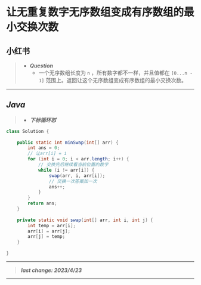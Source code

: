 # 让无重复数字无序数组变成有序数组的最小交换次数

## 小红书

> - ***Question***
>   - 一个无序数组长度为 `n` ，所有数字都不一样，并且值都在 `[0...n - 1]` 范围上。返回让这个无序数组变成有序数组的最小交换次数。

---

## *Java*

> - ***下标循环怼***

```java
class Solution {
    
    public static int minSwap(int[] arr) {
        int ans = 0;
        // 让arr[i] = i
        for (int i = 0; i < arr.length; i++) {
            // 交换完后继续看当前位置的数字
            while (i != arr[i]) {
                swap(arr, i, arr[i]);
                // 交换一次答案加一次
                ans++;
            }
        }
        return ans;
    }
    
    private static void swap(int[] arr, int i, int j) {
        int temp = arr[i];
        arr[i] = arr[j];
        arr[j] = temp;
    }
    
}
```

---

> ***last change: 2023/4/23***

---
